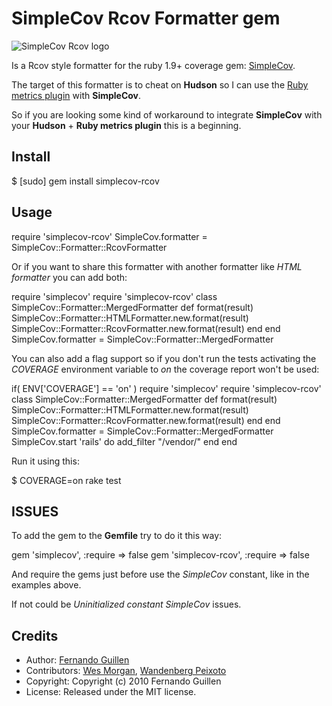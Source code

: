 # SimpleCov Rcov Formatter gem

![SimpleCov Rcov logo](http://farm7.static.flickr.com/6066/6092747137_965f5816ea_o.gif)

Is a Rcov style formatter for the ruby 1.9+ coverage gem: [SimpleCov](http://github.com/colszowka/simplecov).

The target of this formatter is to cheat on **Hudson** so I can use the [Ruby metrics plugin](http://github.com/hudson/rubymetrics-plugin) with **SimpleCov**.

So if you are looking some kind of workaround to integrate **SimpleCov** with your **Hudson** + **Ruby metrics plugin** this is a beginning.

## Install

$ [sudo] gem install simplecov-rcov

## Usage

require 'simplecov-rcov'
SimpleCov.formatter = SimpleCov::Formatter::RcovFormatter

Or if you want to share this formatter with another formatter like *HTML formatter* you can add both:

require 'simplecov'
require 'simplecov-rcov'
  class SimpleCov::Formatter::MergedFormatter
  def format(result)
  SimpleCov::Formatter::HTMLFormatter.new.format(result)
SimpleCov::Formatter::RcovFormatter.new.format(result)
  end
  end
  SimpleCov.formatter = SimpleCov::Formatter::MergedFormatter

  You can also add a flag support so if you don't run the tests activating the *COVERAGE* environment variable to *on* the coverage report won't be used:

  if( ENV['COVERAGE'] == 'on' )
  require 'simplecov'
  require 'simplecov-rcov'
  class SimpleCov::Formatter::MergedFormatter
  def format(result)
  SimpleCov::Formatter::HTMLFormatter.new.format(result)
SimpleCov::Formatter::RcovFormatter.new.format(result)
  end
  end
  SimpleCov.formatter = SimpleCov::Formatter::MergedFormatter
  SimpleCov.start 'rails' do
  add_filter "/vendor/"
  end
  end

  Run it using this:

  $ COVERAGE=on rake test

## ISSUES

  To add the gem to the **Gemfile** try to do it this way:

  gem 'simplecov', :require => false
  gem 'simplecov-rcov', :require => false

  And require the gems just before use the *SimpleCov* constant, like in the examples above.

  If not could be *Uninitialized constant SimpleCov* issues.

## Credits

  * Author: [Fernando Guillen](http://fernandoguillen.info)
  * Contributors: [Wes Morgan](http://github.com/cap10morgan), [Wandenberg Peixoto](http://github.com/wandenberg)
  * Copyright: Copyright (c) 2010 Fernando Guillen
  * License: Released under the MIT license.

